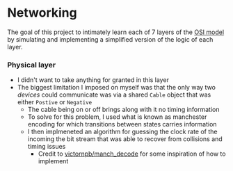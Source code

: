 # Networking

The goal of this project to intimately learn each of 7 layers of the [OSI model](https://en.wikipedia.org/wiki/OSI_model) by simulating and implementing a simplified version of the logic of each layer.

### Physical layer

- I didn't want to take anything for granted in this layer
- The biggest limitation I imposed on myself was that the only way two _devices_ could communicate was via a shared `Cable` object that was either `Postive` or `Negative`
  - The cable being on or off brings along with it no timing information
  - To solve for this problem, I used what is known as manchester encoding for which transitions between states carries information
  - I then implmeneted an algorithm for guessing the clock rate of the incoming the bit stream that was able to recover from collisions and timing issues
    - Credit to [victornpb/manch_decode](https://github.com/victornpb/manch_decode) for some inspiration of how to implement
